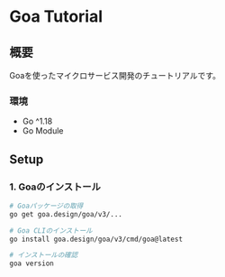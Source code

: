 # Goa Tutorial

## 概要

Goaを使ったマイクロサービス開発のチュートリアルです。

### 環境

- Go ^1.18
- Go Module

## Setup

### 1. Goaのインストール

```bash
# Goaパッケージの取得
go get goa.design/goa/v3/...
```

```bash
# Goa CLIのインストール
go install goa.design/goa/v3/cmd/goa@latest
```

```bash
# インストールの確認
goa version
```